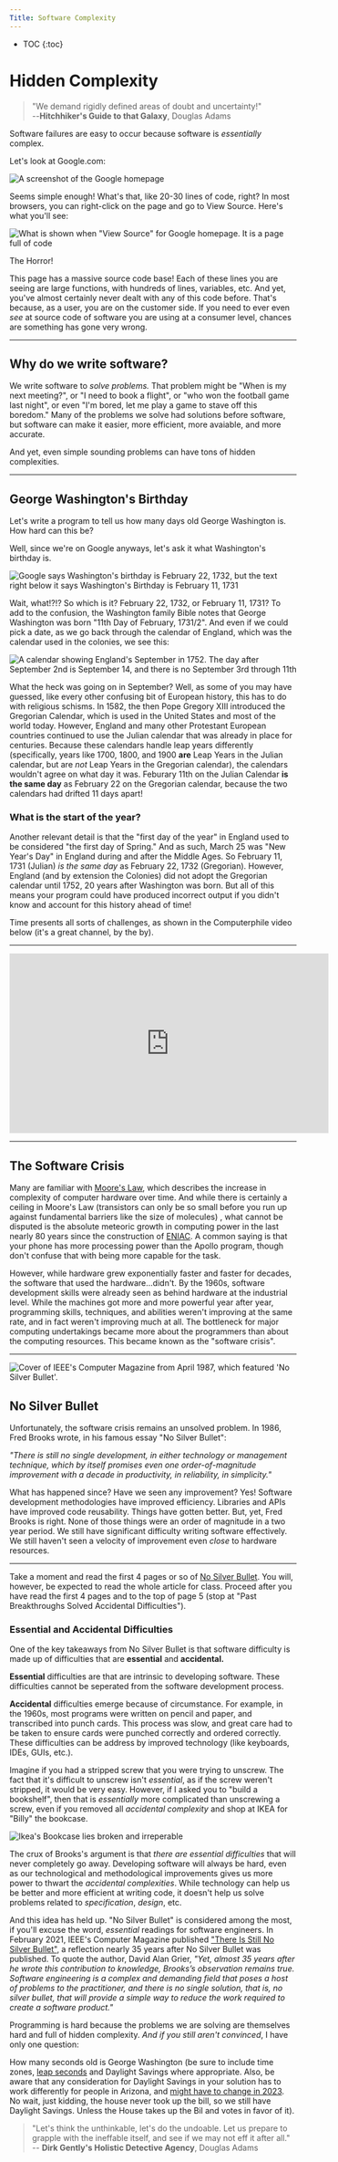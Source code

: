 ```yaml
---
Title: Software Complexity
---
```


* TOC
{:toc}

# Hidden Complexity

> "We demand rigidly defined areas of doubt and uncertainty!"  
> --__Hitchhiker's Guide to that Galaxy__, Douglas Adams

Software failures are easy to occur because software is *essentially* complex.

Let's look at Google.com: 

![A screenshot of the Google homepage]({{site.baseurl}}/img/google.png)

Seems simple enough! What's that, like 20-30 lines of code, right? In most browsers, you can right-click on the page and go to View Source. Here's what you'll see:

![What is shown when "View Source" for Google homepage. It is a page full of code]({{site.baseurl}}/img/googleSource.png)


The Horror!

This page has a massive source code base! Each of these lines you are seeing are large functions, with hundreds of lines, variables, etc. And yet, you've almost certainly never dealt with any of this code before. That's because, as a user, you are on the customer side. If you need to ever even *see* at source code of software you are using at a consumer level, chances are something has gone very wrong.

---

## Why do we write software?

We write software to *solve problems.* That problem might be "When is my next meeting?", or "I need to book a flight", or "who won the football game last night", or even "I'm bored, let me play a game to stave off this boredom." Many of the problems we solve had solutions before software, but software can make it easier, more efficient, more avaiable, and more accurate. 

And yet, even simple sounding problems can have tons of hidden complexities.

---

## George Washington's Birthday

Let's write a program to tell us how many days old George Washington is. How hard can this be?

Well, since we're on Google anyways, let's ask it what Washington's birthday is.

![Google says Washington's birthday is February 22, 1732, but the text right below it says Washington's Birthday is February 11, 1731](..%2F..%2F..%2Fimg%2FwashingtonWUT.png)

Wait, what!?!? So which is it? February 22, 1732, or February 11, 1731? To add to the confusion, the Washington family Bible notes that George Washington was born "11th Day of February, 1731/2". And even if we could pick a date, as we go back through the calendar of England, which was the calendar used in the colonies, we see this:

![A calendar showing England's September in 1752. The day after September 2nd is September 14, and there is no September 3rd through 11th]({{site.baseurl}}/img/September1752.png)

What the heck was going on in September? Well, as some of you may have guessed, like every other confusing bit of European history, this has to do with religious schisms. In 1582, the then Pope Gregory XIII introduced the Gregorian Calendar, which is used in the United States and most of the world today. However, England and many other Protestant European countries continued to use the Julian calendar that was already in place for centuries. Because these calendars handle leap years differently (specifically, years like 1700, 1800, and 1900 **are** Leap Years in the Julian calendar, but are *not* Leap Years in the Gregorian calendar), the calendars wouldn't agree on what day it was. Feburary 11th on the Julian Calendar **is the same day** as February 22 on the Gregorian calendar, because the two calendars had drifted 11 days apart!

### What is the start of the year?

Another relevant detail is that the "first day of the year" in England used to be considered "the first day of Spring." And as such, March 25 was "New Year's Day" in England during and after the Middle Ages. So February 11, 1731 (Julian) *is the same day* as February 22, 1732 (Gregorian). However, England (and by extension the Colonies) did not adopt the Gregorian calendar until 1752, 20 years after Washington was born. But all of this means your program could have produced incorrect output if you didn't know and account for this history ahead of time!

Time presents all sorts of challenges, as shown in the Computerphile video below (it's a great channel, by the by).

---

<iframe width="560" height="315" src="https://www.youtube.com/embed/-5wpm-gesOY" title="YouTube video player" frameborder="0" allow="accelerometer; autoplay; clipboard-write; encrypted-media; gyroscope; picture-in-picture" allowfullscreen></iframe>

---

## The Software Crisis

Many are familiar with [Moore's Law](https://en.wikipedia.org/wiki/Moore%27s_law), which describes the increase in complexity of computer hardware over time. And while there is certainly a ceiling in Moore's Law (transistors can only be so small before you run up against fundamental barriers like the size of molecules) , what cannot be disputed is the absolute meteoric growth in computing power in the last nearly 80 years since the construction of [ENIAC](https://en.wikipedia.org/wiki/ENIAC). A common saying is that your phone has more processing power than the Apollo program, though don't confuse that with being more capable for the task.

However, while hardware grew exponentially faster and faster for decades, the software that used the hardware...didn't. By the 1960s, software development skills were already seen as behind hardware at the industrial level. While the machines got more and more powerful year after year, programming skills, techniques, and abilities weren't improving at the same rate, and in fact weren't improving much at all. The bottleneck for major computing undertakings became more about the programmers than about the computing resources. This became known as the "software crisis".

---

<img src="https://csdl-images.ieeecomputer.org/mags/so/2008/01/figures/mso2008010091x1.gif" alt="Cover of IEEE's Computer Magazine from April 1987, which featured 'No Silver Bullet'.">

## No Silver Bullet

Unfortunately, the software crisis remains an unsolved problem. In 1986, Fred Brooks wrote, in his famous essay "No Silver Bullet":

*"There is still no single development, in either technology or management technique, which by itself promises even one order-of-magnitude improvement with a decade in productivity, in reliability, in simplicity."*

What has happened since? Have we seen any improvement? Yes! Software development methodologies have improved efficiency. Libraries and APIs have improved code reusability. Things have gotten better. But, yet, Fred Brooks is right. None of those things were an order of magnitude in a two year period. We still have significant difficulty writing software effectively. We still haven't seen a velocity of improvement even *close* to hardware resources.

---

Take a moment and read the first 4 pages or so of [No Silver Bullet](http://worrydream.com/refs/Brooks-NoSilverBullet.pdf). You will, however, be expected to read the whole article for class. Proceed after you have read the first 4 pages and to the top of page 5 (stop at "Past Breakthroughs Solved Accidental Difficulties").

### Essential and Accidental Difficulties

One of the key takeaways from No Silver Bullet is that 
software difficulty is made up of difficulties that are 
**essential** and **accidental.**

**Essential** difficulties are that are intrinsic to developing software. These difficulties cannot be seperated from the software development process.

**Accidental** difficulties emerge because of circumstance. For example, in the 1960s, most programs were written on pencil and paper, and transcribed into punch cards. This process was slow, and great care had to be taken to ensure cards were punched correctly and ordered correctly. These difficulties can be address by improved technology (like keyboards, IDEs, GUIs, etc.). 

Imagine if you had a stripped screw that you were trying to unscrew. The fact that it's difficult to unscrew isn't *essential*, as if the screw weren't stripped, it would be very easy. However, if I asked you to "build a bookshelf", then that is *essentially* more complicated than unscrewing a screw, even if you removed all *accidental complexity* and shop at IKEA for "Billy" the bookcase.

<img src="https://www.sheknows.com/wp-content/uploads/2018/08/ikea9_svxdy8.jpeg" alt="Ikea's Bookcase lies broken and irreperable">

The crux of Brooks's argument is that *there are essential difficulties* that will never completely go away. Developing software will always be hard, even as our technological and methodological improvements gives us more power to thwart the *accidental complexities*. While technology can help us be better and more efficient at writing code, it doesn't help us solve problems related to *specification*, *design*, etc.

And this idea has held up. "No Silver Bullet" is considered among the most, if you'll excuse the word, *essential* readings for software engineers. In February 2021, IEEE's Computer Magazine published ["There Is Still No Silver Bullet"](https://www.computer.org/csdl/magazine/co/2021/02/09353507/1r8krp0NNK0), a reflection nearly 35 years after No Silver Bullet was published. To quote the author, David Alan Grier, *"Yet, almost 35 years after he wrote this contribution to knowledge, Brooks’s observation remains true. Software engineering is a complex and demanding field that poses a host of problems to the practitioner, and there is no single solution, that is, no silver bullet, that will provide a simple way to reduce the work required to create a software product."*

Programming is hard because the problems we are solving are themselves hard and full of hidden complexity. *And if you still aren't convinced*, I have only one question:

How many seconds old is George Washington (be sure to include time zones, [leap seconds](https://en.wikipedia.org/wiki/Leap_second) and Daylight Savings where appropriate. Also, be aware that any consideration for Daylight Savings in your solution has to work differently for people in Arizona, and [might have to change in 2023](https://www.congress.gov/bill/117th-congress/senate-bill/623/text). No wait, just kidding, the house never took up the bill, so we still have Daylight Savings. Unless the House takes up the Bil and votes in favor of it).

> "Let's think the unthinkable, let's do the undoable. Let us prepare to grapple with the ineffable itself, and see if we may not eff it after all."  
> -- __Dirk Gently's Holistic Detective Agency__, Douglas Adams 
